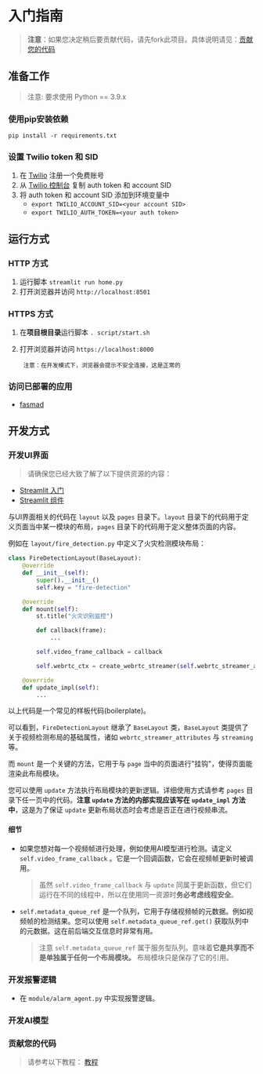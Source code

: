 # 入门指南
> **注意**：如果您决定稍后要贡献代码，请先fork此项目。具体说明请见：[贡献您的代码](#贡献您的代码)
## 准备工作
> 注意: 要求使用 Python == 3.9.x
### 使用pip安装依赖
```pip install -r requirements.txt```

### 设置 Twilio token 和 SID
1. 在 [Twilio](https://twilio.com/) 注册一个免费账号
2. 从 [Twilio 控制台](https://www.twilio.com/console) 复制 auth token 和 account SID
3. 将 auth token 和 account SID 添加到环境变量中
    - ```export TWILIO_ACCOUNT_SID=<your account SID>```
    - ```export TWILIO_AUTH_TOKEN=<your auth token>```
    
## 运行方式
### HTTP 方式
1. 运行脚本 ```streamlit run home.py```
2. 打开浏览器并访问 ```http://localhost:8501```

### HTTPS 方式
1. 在**项目根目录**运行脚本 ```. script/start.sh```
2. 打开浏览器并访问 ```https://localhost:8000```

        注意：在开发模式下，浏览器会提示不安全连接，这是正常的

### 访问已部署的应用
- [fasmad](https://fasmad.streamlit.app)

## 开发方式

### 开发UI界面
> 请确保您已经大致了解了以下提供资源的内容：
- [Streamlit 入门](https://docs.streamlit.io/en/stable/getting_started.html)
- [Streamlit 组件](https://docs.streamlit.io/en/stable/api.html)

与UI界面相关的代码在 ```layout``` 以及 ```pages``` 目录下。```layout``` 目录下的代码用于定义页面当中某一模块的布局，```pages``` 目录下的代码用于定义整体页面的内容。

例如在 ```layout/fire_detection.py``` 中定义了火灾检测模块布局：
```python
class FireDetectionLayout(BaseLayout):
    @override
    def __init__(self):
        super().__init__()
        self.key = "fire-detection"

    @override
    def mount(self):
        st.title("火灾识别监控")

        def callback(frame):
            ...

        self.video_frame_callback = callback

        self.webrtc_ctx = create_webrtc_streamer(self.webrtc_streamer_attributes)

    @override
    def update_impl(self):
        ...
```
以上代码是一个常见的样板代码(boilerplate)。

可以看到，```FireDetectionLayout``` 继承了 ```BaseLayout``` 类，```BaseLayout``` 类提供了关于视频检测布局的基础属性，诸如 ```webrtc_streamer_attributes``` 与 ```streaming``` 等。

而 ```mount``` 是一个关键的方法，它用于与 ```page``` 当中的页面进行"挂钩"，使得页面能渲染此布局模块。

您可以使用 ```update``` 方法执行布局模块的更新逻辑。详细使用方式请参考 ```pages``` 目录下任一页中的代码。**注意 ```update``` 方法的内部实现应该写在 ```update_impl``` 方法中**，这是为了保证 ```update``` 更新布局状态时会考虑是否正在进行视频串流。

#### **细节**

- 如果您想对每一个视频帧进行处理，例如使用AI模型进行检测。请定义 ```self.video_frame_callback``` 。它是一个回调函数，它会在视频帧更新时被调用。

    > 虽然 ```self.video_frame_callback``` 与 ```update``` 同属于更新函数，但它们运行在不同的线程中，所以在使用同一资源时**务必考虑线程安全**。

- ```self.metadata_queue_ref``` 是一个队列，它用于存储视频帧的元数据。例如视频帧的检测结果。您可以使用 ```self.metadata_queue_ref.get()``` 获取队列中的元数据。这在前后端交互信息时非常有用。
    > 注意 ```self.metadata_queue_ref``` 属于服务型队列。意味着**它是共享而不是单独属于任何一个布局模块。** 布局模块只是保存了它的引用。

### 开发报警逻辑

- 在 ```module/alarm_agent.py``` 中实现报警逻辑。

### 开发AI模型

### 贡献您的代码
> 请参考以下教程：
[教程](https://github.com/firstcontributions/first-contributions/blob/eba56b782a3dbbfad3c3f381601bd1e099e2b5ec/translations/README.zh-cn.md)
